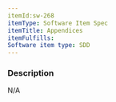 ```yaml
---
itemId:sw-268
itemType: Software Item Spec
itemTitle: Appendices 
itemFulfills: 
Software item type: SDD
---
```

### Description
N/A